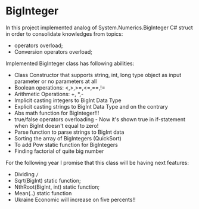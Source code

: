 # BigInteger
In this project implemented analog of System.Numerics.BigInteger C# struct in order to consolidate knowledges from topics:
- operators overload;
- Conversion operators overload;

Implemented BigInteger class has following abilities:
- Class Constructor that supports string, int, long type object as input parameter or no parameters at all
- Boolean operations: <,>,>=,<=,==,!=
- Arithmetic Operations: +, *,-
- Implicit casting integers to BigInt Data Type
- Explicit casting strings to BigInt Data Type and on the contrary
- Abs math function for BigInteger!!!
- true/false operators overloading - Now it's shown true in if-statement when BigInt doesn't equal to zero!
- Parse function to parse strings to BigInt data
- Sorting the array of BigIntegers (QuickSort)
- To add Pow static function for BigIntegers
- Finding factorial of quite big number


For the following year I promise that this class will be having next features:
- Dividing `/`
- Sqrt(BigInt) static function;
- NthRoot(BigInt, int) static function;
- Mean(..) static function
- Ukraine Economic will increase on five percents!!
